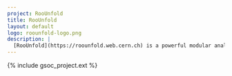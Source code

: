 ```yaml
---
project: RooUnfold
title: RooUnfold
layout: default
logo: roounfold-logo.png
description: |
  [RooUnfold](https://roounfold.web.cern.ch) is a powerful modular analysis tool for the unfolding (AKA "deconvolution" or "unsmearing") of distributions.
---
```


{% include gsoc_project.ext %}
